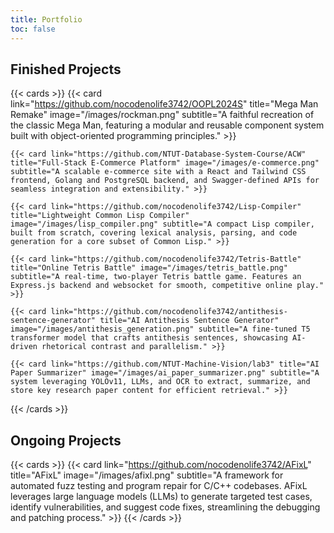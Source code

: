 ```yaml
---
title: Portfolio
toc: false
---
```


## Finished Projects

{{< cards >}}
    {{< card link="https://github.com/nocodenolife3742/OOPL2024S" title="Mega Man Remake" image="/images/rockman.png" subtitle="A faithful recreation of the classic Mega Man, featuring a modular and reusable component system built with object-oriented programming principles." >}}

    {{< card link="https://github.com/NTUT-Database-System-Course/ACW" title="Full-Stack E-Commerce Platform" image="/images/e-commerce.png" subtitle="A scalable e-commerce site with a React and Tailwind CSS frontend, Golang and PostgreSQL backend, and Swagger-defined APIs for seamless integration and extensibility." >}}

    {{< card link="https://github.com/nocodenolife3742/Lisp-Compiler" title="Lightweight Common Lisp Compiler" image="/images/lisp_compiler.png" subtitle="A compact Lisp compiler, built from scratch, covering lexical analysis, parsing, and code generation for a core subset of Common Lisp." >}}

    {{< card link="https://github.com/nocodenolife3742/Tetris-Battle" title="Online Tetris Battle" image="/images/tetris_battle.png" subtitle="A real-time, two-player Tetris battle game. Features an Express.js backend and websocket for smooth, competitive online play." >}}

    {{< card link="https://github.com/nocodenolife3742/antithesis-sentence-generator" title="AI Antithesis Sentence Generator" image="/images/antithesis_generation.png" subtitle="A fine-tuned T5 transformer model that crafts antithesis sentences, showcasing AI-driven rhetorical contrast and parallelism." >}}

    {{< card link="https://github.com/NTUT-Machine-Vision/lab3" title="AI Paper Summarizer" image="/images/ai_paper_summarizer.png" subtitle="A system leveraging YOLOv11, LLMs, and OCR to extract, summarize, and store key research paper content for efficient retrieval." >}}

{{< /cards >}}

## Ongoing Projects

{{< cards >}}
    {{< card link="https://github.com/nocodenolife3742/AFixL" title="AFixL" image="/images/afixl.png" subtitle="A framework for automated fuzz testing and program repair for C/C++ codebases. AFixL leverages large language models (LLMs) to generate targeted test cases, identify vulnerabilities, and suggest code fixes, streamlining the debugging and patching process." >}}
{{< /cards >}}


